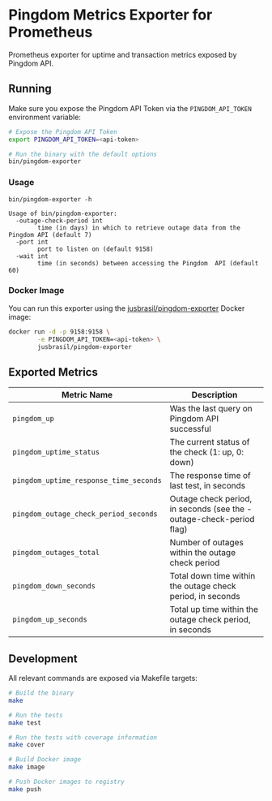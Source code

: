 # Pingdom Metrics Exporter for Prometheus

Prometheus exporter for uptime and transaction metrics exposed by Pingdom API.

## Running

Make sure you expose the Pingdom API Token via the `PINGDOM_API_TOKEN`
environment variable:

```sh
# Expose the Pingdom API Token
export PINGDOM_API_TOKEN=<api-token>

# Run the binary with the default options
bin/pingdom-exporter
```

### Usage

```
bin/pingdom-exporter -h

Usage of bin/pingdom-exporter:
  -outage-check-period int
    	time (in days) in which to retrieve outage data from the Pingdom API (default 7)
  -port int
    	port to listen on (default 9158)
  -wait int
    	time (in seconds) between accessing the Pingdom  API (default 60)
```

### Docker Image

You can run this exporter using the
[jusbrasil/pingdom-exporter](https://hub.docker.com/r/jusbrasil/pingdom-exporter/)
Docker image:

```bash
docker run -d -p 9158:9158 \
        -e PINGDOM_API_TOKEN=<api-token> \
        jusbrasil/pingdom-exporter
```

## Exported Metrics

| Metric Name                            | Description                                                         |
| -------------------------------------- | ------------------------------------------------------------------- |
| `pingdom_up`                           | Was the last query on Pingdom API successful                        |
| `pingdom_uptime_status`                | The current status of the check (1: up, 0: down)                    |
| `pingdom_uptime_response_time_seconds` | The response time of last test, in seconds                          |
| `pingdom_outage_check_period_seconds`  | Outage check period, in seconds (see the -outage-check-period flag) |
| `pingdom_outages_total`                | Number of outages within the outage check period                    |
| `pingdom_down_seconds`                 | Total down time within the outage check period, in seconds          |
| `pingdom_up_seconds`                   | Total up time within the outage check period, in seconds            |

## Development

All relevant commands are exposed via Makefile targets:

```sh
# Build the binary
make

# Run the tests
make test

# Run the tests with coverage information
make cover

# Build Docker image
make image

# Push Docker images to registry
make push
```
